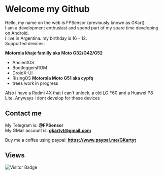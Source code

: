 # Welcome my Github

Hello, my name on the web is FPSensor (previously known as GKart).    
I am a development enthusiast and spend part of my spare time developing on Android.    
I live in Argentina. my birthday is 16 - 12.    
Supported devices:

**Motorola khaje familly aka Moto G32/G42/G52**     
 - AncientOS     
 - BootleggersROM     
 - DroidX-UI    
 - RisingOS
**Motorola Moto G51 aka cypfq**    
 - trees work in progress     

Also i have a Redmi 4X that i can`t unlock, a old LG F60 and a Huawei P8 Lite.
Anyways i dont develop for these devices

## Contact me

My Telegram is: **@FPSensor**  
My GMail account is: **gkartyt@gmail.com**  

Buy me a coffee using paypal: **https://www.paypal.me/GKartyt**

## Views
![Visitor Badge](https://visitor-badge.laobi.icu/badge?page_id=FPSensor.FPSensor)
